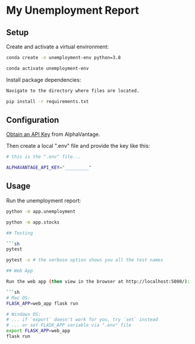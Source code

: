 # My Unemployment Report


## Setup


Create and activate a virtual environment:

```sh
conda create -n unemployment-env python=3.8

conda activate unemployment-env
```

Install package dependencies:

```sh
Navigate to the directory where files are located.

pip install -r requirements.txt
```

## Configuration


[Obtain an API Key](https://www.alphavantage.co/support/#api-key) from AlphaVantage.

Then create a local ".env" file and provide the key like this:

```sh
# this is the ".env" file...

ALPHAVANTAGE_API_KEY="_________"
```


## Usage

Run the unemployment report:

```sh
python -m app.unemployment

python -m app.stocks

## Testing

```sh
pytest

pytest -v # the verbose option shows you all the test names

## Web App

Run the web app (then view in the browser at http://localhost:5000/):

```sh
# Mac OS:
FLASK_APP=web_app flask run

# Windows OS:
# ... if `export` doesn't work for you, try `set` instead
# ... or set FLASK_APP variable via ".env" file
export FLASK_APP=web_app
flask run
```